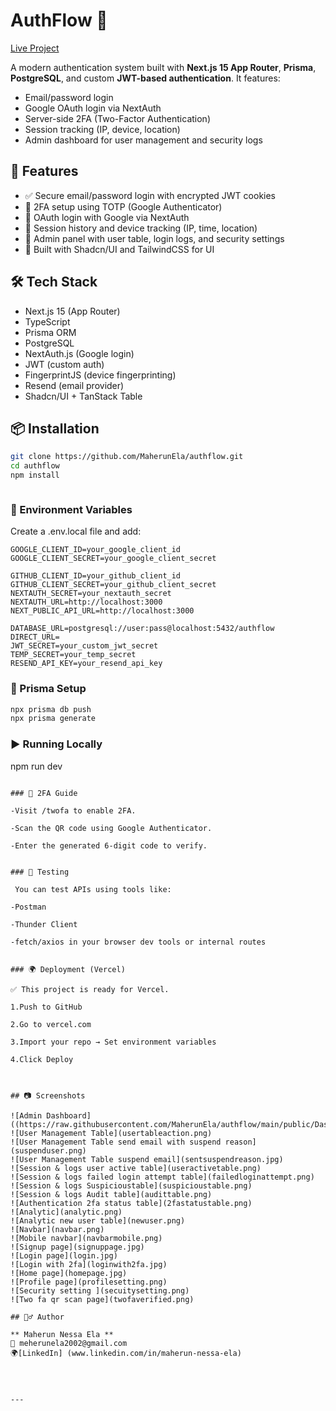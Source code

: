 # AuthFlow 🔐

[Live Project](https://authflow-one.vercel.app/)

A modern authentication system built with **Next.js 15 App Router**, **Prisma**, **PostgreSQL**, and custom **JWT-based authentication**. It features:

- Email/password login
- Google OAuth login via NextAuth
- Server-side 2FA (Two-Factor Authentication)
- Session tracking (IP, device, location)
- Admin dashboard for user management and security logs

## 🚀 Features

- ✅ Secure email/password login with encrypted JWT cookies
- 🔐 2FA setup using TOTP (Google Authenticator)
- 🧠 OAuth login with Google via NextAuth
- 🧭 Session history and device tracking (IP, time, location)
- 👮 Admin panel with user table, login logs, and security settings
- 💅 Built with Shadcn/UI and TailwindCSS for UI

## 🛠️ Tech Stack

- Next.js 15 (App Router)
- TypeScript
- Prisma ORM
- PostgreSQL
- NextAuth.js (Google login)
- JWT (custom auth)
- FingerprintJS (device fingerprinting)
- Resend (email provider)
- Shadcn/UI + TanStack Table

## 📦 Installation

```bash
git clone https://github.com/MaherunEla/authflow.git
cd authflow
npm install
```

```

```

### 🧪 Environment Variables

Create a .env.local file and add:

```env
GOOGLE_CLIENT_ID=your_google_client_id
GOOGLE_CLIENT_SECRET=your_google_client_secret

GITHUB_CLIENT_ID=your_github_client_id
GITHUB_CLIENT_SECRET=your_github_client_secret
NEXTAUTH_SECRET=your_nextauth_secret
NEXTAUTH_URL=http://localhost:3000
NEXT_PUBLIC_API_URL=http://localhost:3000

DATABASE_URL=postgresql://user:pass@localhost:5432/authflow
DIRECT_URL=
JWT_SECRET=your_custom_jwt_secret
TEMP_SECRET=your_temp_secret
RESEND_API_KEY=your_resend_api_key

```

### 🧱 Prisma Setup

```bash
npx prisma db push
npx prisma generate

```

### ▶️ Running Locally

npm run dev

```

### 🔐 2FA Guide

-Visit /twofa to enable 2FA.

-Scan the QR code using Google Authenticator.

-Enter the generated 6-digit code to verify.


### 🧪 Testing

 You can test APIs using tools like:

-Postman

-Thunder Client

-fetch/axios in your browser dev tools or internal routes


### 🌍 Deployment (Vercel)

✅ This project is ready for Vercel.

1.Push to GitHub

2.Go to vercel.com

3.Import your repo → Set environment variables

4.Click Deploy



## 📷 Screenshots

![Admin Dashboard]((https://raw.githubusercontent.com/MaherunEla/authflow/main/public/DashboardAdmin.png))
![User Management Table](usertableaction.png)
![User Management Table send email with suspend reason](suspenduser.png)
![User Management Table suspend email](sentsuspendreason.jpg)
![Session & logs user active table](useractivetable.png)
![Session & logs failed login attempt table](failedloginattempt.png)
![Session & logs Suspicioustable](suspicioustable.png)
![Session & logs Audit table](audittable.png)
![Authentication 2fa status table](2fastatustable.png)
![Analytic](analytic.png)
![Analytic new user table](newuser.png)
![Navbar](navbar.png)
![Mobile navbar](navbarmobile.png)
![Signup page](signuppage.jpg)
![Login page](login.jpg)
![Login with 2fa](loginwith2fa.jpg)
![Home page](homepage.jpg)
![Profile page](profilesetting.png)
![Security setting ](secuitysetting.png)
![Two fa qr scan page](twofaverified.png)

## 🙋‍♂️ Author

** Maherun Nessa Ela **
📧 meherunela2002@gmail.com
🌍[LinkedIn] (www.linkedin.com/in/maherun-nessa-ela)




---
```

